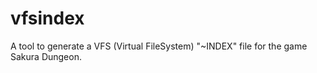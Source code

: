 # vfsindex
A tool to generate a VFS (Virtual FileSystem) "~INDEX" file for the game Sakura Dungeon.
